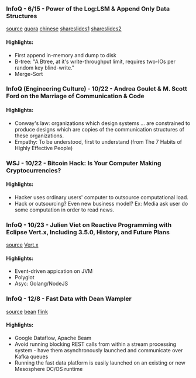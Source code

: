 ### InfoQ - 6/15 - Power of the Log:LSM & Append Only Data Structures

[source](https://www.infoq.com/presentations/lsm-append-data-structures)
[quora](https://www.quora.com/How-does-the-Log-Structured-Merge-Tree-work) 
[chinese](http://www.cnblogs.com/siegfang/archive/2013/01/12/lsm-tree.html)
[shareslides1](https://www.slideshare.net/ssuser7e134a/log-structured-merge-tree)
[shareslides2](https://www.slideshare.net/ChrisLohfink1/lsm-trees-37683710?next_slideshow=1)

#### Highlights:

* First append in-memory and dump to disk
* B-tree: "A Btree, at it's write-throughput limit, requires two-IOs per random key blind-write."
* Merge-Sort

### InfoQ (Engineering Culture) - 10/22 - Andrea Goulet & M. Scott Ford on the Marriage of Communication & Code

#### Highlights:

* Conway's law: organizations which design systems ... are constrained to produce designs which are copies of the communication structures of these organizations.
* Empathy: To be understood, first to understand (from The 7 Habits of Highly Effective People)


### WSJ - 10/22 - Bitcoin Hack: Is Your Computer Making Cryptocurrencies?

#### Highlights:

* Hacker uses ordinary users' computer to outsource computational load.
* Hack or outsourcing? Even new business model? Ex: Media ask user do some computation in order to read news.


### InfoQ - 10/23 - Julien Viet on Reactive Programming with Eclipse Vert.x, Including 3.5.0, History, and Future Plans

[source](https://www.infoq.com/podcasts/julien-viet)
[Vert.x](http://vertx.io)

#### Highlights:

* Event-driven appication on JVM
* Polyglot
* Asyc: Golang/NodeJS

### InfoQ - 12/8 - Fast Data with Dean Wampler

[source](https://www.infoq.com/podcasts/Dean-Wampler-fast-data)
[bean](https://beam.apache.org)
[flink](http://flink.apache.org)

#### Highlights:

* Google Dataflow, Apache Beam
* Avoid running blocking REST calls from within a stream processing system - have them asynchronously launched and communicate over Kafka queues
* Running the fast data platform is easily launched on an existing or new Mesosphere DC/OS runtime

